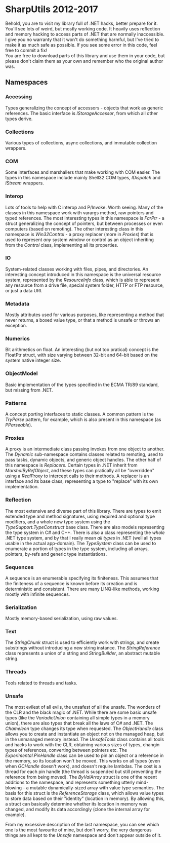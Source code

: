 SharpUtils 2012-2017
==========

Behold, you are to visit my library full of .NET hacks, better prepare for it. You'll see lots of weird, but mostly working code. It heavily uses reflection and memory hacking to access parts of .NET that are normally inaccessible. I give you no warranty that it won't do something harmful, but I've tried to make it as much safe as possible. 
If you see some error in this code, feel free to commit a fix!  
You are free to download parts of this library and use them in your code, but please don't claim them as your own and remember who the original author was. 

## Namespaces

### Accessing
Types generalizing the concept of accessors - objects that work as generic references.
The basic interface is *IStorageAccessor*, from which all other types derive.

### Collections
Various types of collections, async collections, and immutable collection wrappers.

### COM
Some interfaces and marshallers that make working with COM easier. The types in this namespace include mainly Shell32 COM types, *IDispatch* and *IStream* wrappers.

### Interop
Lots of tools to help with C interop and P/Invoke. Worth seeing. Many of the classes in this namespace work with varargs method, raw pointers and typed references.
The most interesting types in this namespace is *FarPtr* - a struct generalizing the concept of pointers, but between processes or even computers (based on remoting).
The other interesting class in this namespace is *Win32Control* - a proxy replacer (more in *Proxies*) that is used to represent *any* system window or control as an object inheriting from the *Control* class, implementing all its properties.

### IO
System-related classes working with files, pipes, and directories. An interesting concept introduced in this namespace is the universal resource system, represented by the *ResourceInfo* class, which is able to represent any resource from a drive file, special system folder, HTTP or FTP resource, or just a data URI.

### Metadata
Mostly attributes used for various purposes, like representing a method that never returns, a boxed value type, or that a method is unsafe or throws an exception.

### Numerics
Bit arithmetics on float. An interesting (but not too pratical) concept is the FloatPtr struct, with size varying between 32-bit and 64-bit based on the system native integer size.

### ObjectModel
Basic implementation of the types specified in the ECMA TR/89 standard, but missing from .NET.

### Patterns
A concept porting interfaces to static classes. A common pattern is the *TryParse* pattern, for example, which is also present in this namespace (as *PParseable*).

### Proxies
A proxy is an intermediate class passing invokes from one object to another.
The *Dynamic* sub-namespace contains classes related to remoting, used to pass tasks, dynamic objects, and generic object handles.
The other half of this namespace is *Replacers*. Certain types in .NET inherit from *MarshalByRefObject*, and these types can pratically all be "overridden" using a *RealProxy* to intercept calls to their methods. A replacer is an interface and its base class, representing a type to "replace" with its own implementation.

### Reflection
The most extensive and diverse part of this library. There are types to emit extended type and method signatures, using required and optional type modifiers, and a whole new type system using the *TypeSupport.TypeConstruct* base class. There are also models representing the type system in C# and C++.
There is also a class representing the *whole* .NET type system, and by that I really mean *all types* in .NET (well all types usable in the actual app-domain). The *TypeSystem* class can be used to enumerate a portion of types in the type system, including all arrays, pointers, by-refs and generic type instantiations.

### Sequences
A sequence is an enumerable specifying its finiteness. This assumes that the finiteness of a sequence is known before its creation and is deterministic and consistent. There are many LINQ-like methods, working mostly with infinite sequences.

### Serialization
Mostly memory-based serialization, using raw values.

### Text
The *StringChunk* struct is used to efficiently work with strings, and create substrings without introducing a new string instance. The *StringReference* class represents a union of a string and *StringBuilder*, an abstract mutable string.

### Threads
Tools related to threads and tasks. 

### Unsafe
The most evilest of all evils, the unsafest of all the unsafe. The wonders of the CLR and the black magic of .NET.
While there are some basic unsafe types (like the *VariadicUnion* containing all simple types in a memory union), there are also types that break all the laws of C# and .NET.
The *Chameleon* type changes its type when requested. The *ObjectHandle* class allows you to create and instantiate an object not on the managed heap, but in the unmanaged memory instead. The *UnsafeTools* class contains all tools and hacks to work with the CLR, obtaining various sizes of types, changin types of references, converting between pointers etc.
The *Experimental.PinHandle* class can be used to pin an object or a reference in the memory, so its location won't be moved. This works on all types (even when *GCHandle* doesn't work), and doesn't require lambdas. The cost is a thread for each pin handle (the thread is suspended but still preventing the reference from being moved).
The *ByValArray* struct is one of the recent additions to the namespace, and represents something utterly mind-blowing - a mutable dynamically-sized array with value type semantics. The basis for this struct is the *ReferenceStorage* class, which allows value types to store data based on their "identity" (location in memory). By allowing this, a struct can basically determine whether its location in memory was changed, and modify its data accordingly (clone the internal array for example).

From my excessive description of the last namespace, you can see which one is the most favourite of mine, but don't worry, the very dangerous things are all kept to the *Unsafe* namespace and don't appear outside of it.